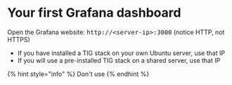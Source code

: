 # Your first Grafana dashboard

Open the Grafana website: <kbd>http://\<server-ip>:3000</kbd>  (notice HTTP, not HTTPS)

* If you have installed a TIG stack on your own Ubuntu server, use that IP
* If you will use a pre-installed TIG stack on a shared server, use that IP

{% hint style="info" %}
Don't use&#x20;
{% endhint %}













